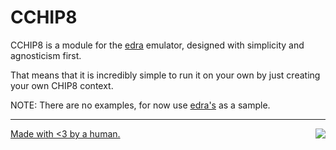 # CCHIP8

CCHIP8 is a module for the [edra](https://github.com/solomonarul/edra) emulator, designed with simplicity and agnosticism first.

That means that it is incredibly simple to run it on your own by just creating your own CHIP8 context.

NOTE: There are no examples, for now use [edra's](https://github.com/solomonarul/edra/blob/main/inc/drivers/chip8.h) as a sample.

---

<a href="https://brainmade.org/">
    Made with <3 by a human.
    <img src="https://brainmade.org/88x31-light.png" align="right">
</a>